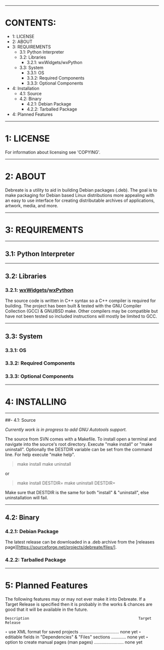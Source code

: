 
---
# CONTENTS:
* 1: LICENSE
* 2: ABOUT
* 3: REQUIREMENTS
    + 3.1: Python Interpreter
    + 3.2: Libraries
        + 3.2.1: wxWidgets/wxPython
    + 3.3: System
        + 3.3.1: OS
        + 3.3.2: Required Components
        + 3.3.3: Optional Components
* 4: Installation
    + 4.1: Source
    + 4.2: Binary
        + 4.2.1: Debian Package
        + 4.2.2: Tarballed Package
* 4: Planned Features

---
# 1: LICENSE

For information about licensing see 'COPYING'.

---
# 2: ABOUT

Debreate is a utility to aid in building Debian packages (.deb). The goal is to make packaging for Debian based Linux distributions more appealing with an easy to use interface for creating distributable archives of applications, artwork, media, and more.

---
# 3: REQUIREMENTS

---
## 3.1: Python Interpreter
  

---
## 3.2: Libraries
  
### 3.2.1: [wxWidgets][]/[wxPython][]

The source code is written in C++ syntax so a C++ compiler is required for building. The project has been built & tested with the GNU Compiler Collection (GCC) & GNU/BSD make. Other compilers may be compatible but have not been tested so included instructions will mostly be limited to GCC.


---
## 3.3: System

### 3.3.1: OS


### 3.3.2: Required Components


### 3.3.3: Optional Components


---
# 4: INSTALLING


---
##- 4.1: Source

*Currently work is in progress to add GNU Autotools support.*

The source from SVN comes with a Makefile. To install open a terminal and navigate into the source's root directory. Execute "make install" or "make uninstall". Optionally the DESTDIR variable can be set from the command line. For help execute "make help".

> make install
> make uninstall

or

> make install DESTDIR=<path>
> make uninstall DESTDIR=<path>


Make sure that DESTDIR is the same for both "install" & "uninstall", else uninstallation will fail.


---
## 4.2: Binary
  
### 4.2.1: Debian Package

The latest release can be downloaded in a .deb archive from the [releases page][https://sourceforge.net/projects/debreate/files/].


### 4.2.2: Tarballed Package


---
# 5: Planned Features

The following features may or may not ever make it into Debreate. If a Target Release is specified then it is probably in the works & chances are good that it will be available in the future.
  
    Description                                                  Target Release
  ‣ use XML format for saved projects ................................ none yet
  ‣ editiable fields in "Dependencies" & "Files" sections ............ none yet
  ‣ option to create manual pages (man pages) ........................ none yet


[wxWidgets]: https://www.wxwidgets.org/
[wxPython]: http://www.wxpython.org/  
